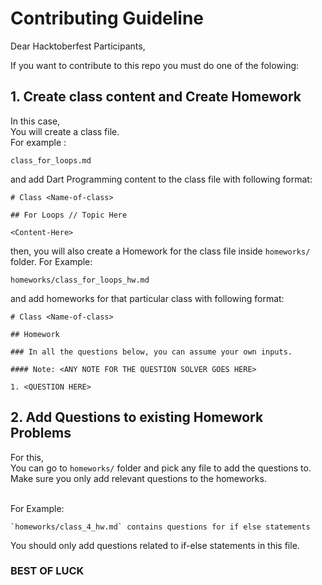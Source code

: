 # Contributing Guideline

Dear Hacktoberfest Participants,

If you want to contribute to this repo you must do one of the folowing:

## 1. Create class content and Create Homework

In this case,<br> You will create a class file.<br> For example :<br>

```
class_for_loops.md
```

and add Dart Programming content to the class file with following format:

```
# Class <Name-of-class>

## For Loops // Topic Here

<Content-Here>
```

then, you will also create a Homework for the class file inside `homeworks/` folder. For Example:

```
homeworks/class_for_loops_hw.md
```

and add homeworks for that particular class with following format:

```
# Class <Name-of-class>

## Homework

### In all the questions below, you can assume your own inputs.

#### Note: <ANY NOTE FOR THE QUESTION SOLVER GOES HERE>

1. <QUESTION HERE>

```

## 2. Add Questions to existing Homework Problems

For this,<br> You can go to `homeworks/` folder and pick any file to add the questions to.<br> Make sure you only add relevant questions to the homeworks.<br><br>

For Example:

```
`homeworks/class_4_hw.md` contains questions for if else statements
```

You should only add questions related to if-else statements in this file.

### BEST OF LUCK
